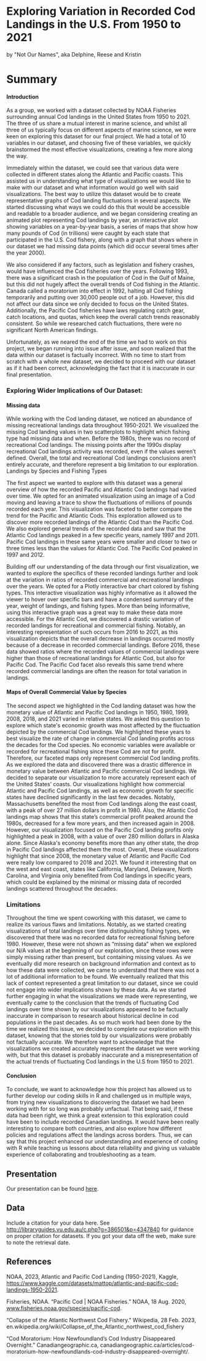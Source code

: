 Exploring Variation in Recorded Cod Landings in the U.S. From 1950 to 2021
================
by "Not Our Names", aka Delphine, Reese and Kristin

# Summary

#### Introduction 
As a group, we worked with a dataset collected by NOAA Fisheries surrounding annual Cod landings in the United States from 1950 to 2021. The three of us share a mutual interest in marine science, and whilst all three of us typically focus on different aspects of marine science, we were keen on exploring this dataset for our final project. We had a total of 10 variables in our dataset, and choosing five of these variables, we quickly brainstormed the most effective visualizations, creating a few more along the way.
  
Immediately within the dataset, we could see that various data were collected in different states along the Atlantic and Pacific coasts. This assisted us in understanding what type of visualizations we would like to make with our dataset and what information would go well with said visualizations. The best way to utilize this dataset would be to create representative graphs of Cod landing fluctuations in several aspects. We started discussing what ways we could do this that would be accessible and readable to a broader audience, and we began considering creating an animated plot representing Cod landings by year, an interactive plot showing variables on a year-by-year basis, a series of maps that show how many pounds of Cod (in trillions) were caught by each state that participated in the U.S. Cod fishery, along with a graph that shows where in our dataset we had missing data points (which did occur several times after the year 2000). 

We also considered if any factors, such as legislation and fishery crashes, would have influenced the Cod fisheries over the years. Following 1993, there was a significant crash in the population of Cod in the Gulf of Maine, but this did not hugely affect the overall trends of Cod fishing in the Atlantic. Canada called a moratorium into effect in 1992, halting all Cod fishing temporarily and putting over 30,000 people out of a job. However, this did not affect our data since we only decided to focus on the United States. Additionally, the Pacific Cod fisheries have laws regulating catch gear, catch locations, and quotas, which keep the overall catch trends reasonably consistent. So while we researched catch fluctuations, there were no significant North American findings.
  
Unfortunately, as we neared the end of the time we had to work on this project, we began running into issue after issue, and soon realized that the data within our dataset is factually incorrect. With no time to start from scratch with a whole new dataset, we decided to proceed with our dataset as if it had been correct, acknowledging the fact that it is inaccurate in our final presentation.
  
### Exploring Wider Implications of Our Dataset:
#### Missing data
While working with the Cod landing dataset, we noticed an abundance of missing recreational landings data throughout 1950-2021. We visualized the missing Cod landing values in two scatterplots to highlight which fishing type had missing data and when. Before the 1980s, there was no record of recreational Cod landings. The missing points after the 1990s display recreational Cod landings activity was recorded, even if the values weren’t defined. Overall, the total and recreational Cod landings conclusions aren’t entirely accurate, and therefore represent a big limitation to our exploration. 
Landings by Species and Fishing Types

The first aspect we wanted to explore with this dataset was a general overview of how the recorded Pacific and Atlantic Cod landings had varied over time. We opted for an animated visualization using an image of a Cod moving and leaving a trace to show the fluctuations of millions of pounds recorded each year. This visualization was faceted to better compare the trend for the Pacific and Atlantic Cods. This exploration allowed us to discover more recorded landings of the Atlantic Cod than the Pacific Cod. We also explored general trends of the recorded data and saw that the Atlantic Cod landings peaked in a few specific years, namely 1997 and 2011. Pacific Cod landings in these same years were smaller and closer to two or three times less than the values for Atlantic Cod. The Pacific Cod peaked in 1997 and 2012.

Building off our understanding of the data through our first visualization, we wanted to explore the specifics of these recorded landings further and look at the variation in ratios of recorded commercial and recreational landings over the years. We opted for a Plotly interactive bar chart colored by fishing types. This interactive visualization was highly informative as it allowed the viewer to hover over specific bars and have a condensed summary of the year, weight of landings, and fishing types. More than being informative, using this interactive graph was a great way to make these data more accessible. For the Atlantic Cod, we discovered a drastic variation of recorded landings for recreational and commercial fishing. Notably, an interesting representation of such occurs from 2016 to 2021, as this visualization depicts that the overall decrease in landings occurred mostly because of a decrease in recorded commercial landings. Before 2016, these data showed ratios where the recorded values of commercial landings were higher than those of recreational landings for Atlantic Cod, but also for Pacific Cod. The Pacific Cod facet also reveals this same trend where recorded commercial landings are often the reason for total variation in landings. 

#### Maps of Overall Commercial Value by Species

The second aspect we highlighted in the Cod landing dataset was how the monetary value of Atlantic and Pacific Cod landings in 1950, 1980, 1999, 2008, 2018, and 2021 varied in relative states. We asked this question to explore which state's economic growth was most affected by the fluctuation depicted by the commercial Cod landings. We highlighted these years to best visualize the rate of change in commercial Cod landing profits across the decades for the Cod species. No economic variables were available or recorded for recreational fishing since these Cod are not for profit. Therefore, our faceted maps only represent commercial Cod landing profits. As we explored the data and discovered there was a drastic difference in monetary value between Atlantic and Pacific commercial Cod landings. We decided to separate our visualization to more accurately represent each of the United States’ coasts.
Our visualizations highlight how commercial Atlantic and Pacific Cod landings, as well as economic growth for specific states have declined significantly in the last few decades. Notably, Massachusetts benefited the most from Cod landings along the east coast, with a peak of over 27 million dollars in profit in 1980. Also, the Atlantic Cod landings map shows that this state’s commercial profit peaked around the 1980s, decreased for a few more years, and then increased again in 2008. However, our visualization focused on the Pacific Cod landing profits only highlighted a peak in 2008, with a value of over 280 million dollars in Alaska alone. Since Alaska's economy benefits more than any other state, the drop in Pacific Cod landings affected them the most. Overall, these visualizations highlight that since 2008, the monetary value of Atlantic and Pacific Cod were really low compared to 2018 and 2021. We found it interesting that on the west and east coast, states like California, Maryland, Delaware, North Carolina, and Virginia only benefited from Cod landings in specific years, which could be explained by the minimal or missing data of recorded landings scattered throughout the decades.  

### Limitations
Throughout the time we spent coworking with this dataset, we came to realize its various flaws and limitations. Notably, as we started creating visualizations of total landings over time distinguishing  fishing types, we discovered that there was no recorded data for recreational fishing before 1980. However, these were not shown as “missing data” when we explored our N/A values at the beginning of our exploration, since these rows were simply missing rather than present, but containing missing values. As we eventually did more research on background information and context as to how these data were collected, we came to understand that there was not a lot of additional information to be found. We eventually realized that this lack of context represented a great limitation to our dataset, since we could not engage into wider implications shown by these data. As we started further engaging in what the visualizations we made were representing, we eventually came to the conclusion that the trends of fluctuating Cod landings over time shown by our visualizations appeared to be factually inaccurate in comparison to research about historical decline in cod populations in the past decades. As so much work had been done by the time we realized this issue, we decided to complete our exploration with this dataset, knowing that the stories told by our visualizations were probably not factually accurate. We therefore want to acknowledge that the visualizations we created accurately represent the dataset we were working with, but that this dataset is probably inaccurate and a misrepresentation of the actual trends of fluctuating Cod landings in the U.S from 1950 to 2021.

#### Conclusion
To conclude, we want to acknowledge how this project has allowed us to further develop our coding skills in R and challenged us in multiple ways, from trying new visualizations to discovering the dataset we had been working with for so long was probably unfactual. That being said, if these data had been right, we think a great extension to this exploration could have been to include recorded Canadian landings. It would have been really interesting to compare both countries, and also explore how different policies and regulations affect the landings across borders. Thus, we can say that this project enhanced our understanding and experience of coding with R while teaching us lessons about data reliability and  giving us valuable experience of collaborating and troubleshooting as a team. 
  
## Presentation

Our presentation can be found [here](https://docs.google.com/presentation/d/1y0A1QFq4b1UTT74NAKcLMbQe4-UAJDUbxPGwKhqE8AE/edit?usp=sharing.html).

## Data

Include a citation for your data here. See
<http://libraryguides.vu.edu.au/c.php?g=386501&p=4347840> for guidance
on proper citation for datasets. If you got your data off the web, make
sure to note the retrieval date.

## References

NOAA, 2023, Atlantic and Pacific Cod Landing (1950-2021), Kaggle, https://www.kaggle.com/datasets/mattop/atlantic-and-pacific-cod-landings-1950-2021.

Fisheries, NOAA. “Pacific Cod | NOAA Fisheries.” NOAA, 18 Aug. 2020, www.fisheries.noaa.gov/species/pacific-cod.

“Collapse of the Atlantic Northwest Cod Fishery.” Wikipedia, 28 Feb. 2023, en.wikipedia.org/wiki/Collapse_of_the_Atlantic_northwest_cod_fishery

“Cod Moratorium: How Newfoundland’s Cod Industry Disappeared Overnight.” Canadiangeographic.ca, canadiangeographic.ca/articles/cod-moratorium-how-newfoundlands-cod-industry-disappeared-overnight/.


